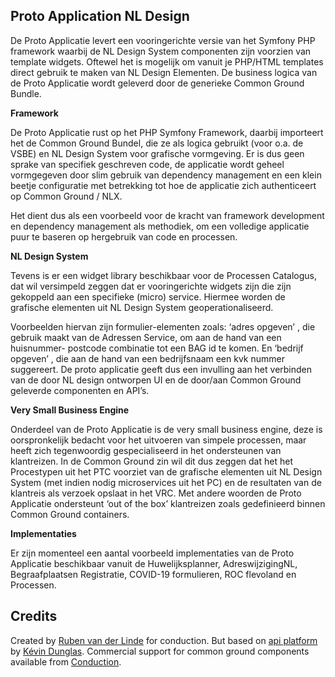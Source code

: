 Proto Application NL Design
-------

De Proto Applicatie levert een vooringerichte versie van het Symfony PHP framework waarbij de NL Design System componenten zijn voorzien van template widgets. Oftewel het is mogelijk om vanuit je PHP/HTML templates direct gebruik te maken van NL Design Elementen. De business logica van de Proto Applicatie wordt geleverd door de generieke Common Ground Bundle.  

**Framework**

De Proto Applicatie rust op het PHP Symfony Framework, daarbij importeert het de Common Ground Bundel, die ze als logica gebruikt (voor o.a. de VSBE) en NL Design System voor grafische vormgeving. Er is dus geen sprake van specifiek geschreven code, de applicatie wordt geheel vormgegeven door slim gebruik van dependency management en een klein beetje configuratie met betrekking tot hoe de applicatie zich authenticeert op Common Ground / NLX. 

Het dient dus als een voorbeeld voor de kracht van framework development en dependency management als methodiek, om een volledige applicatie puur te baseren op hergebruik van code en processen. 


**NL Design System**

Tevens is er een widget library beschikbaar voor de Processen Catalogus, dat wil versimpeld zeggen dat er vooringerichte widgets zijn die zijn gekoppeld aan een specifieke (micro) service. Hiermee worden de grafische elementen uit NL Design System geoperationaliseerd.

Voorbeelden hiervan zijn formulier-elementen zoals: ‘adres opgeven’ , die gebruik maakt van de Adressen Service, om aan de hand van een huisnummer- postcode combinatie tot een BAG id te komen. En ‘bedrijf opgeven’ , die aan de hand van een bedrijfsnaam een kvk nummer suggereert. De proto applicatie geeft dus een invulling aan het verbinden van de door NL design ontworpen UI en de door/aan Common Ground geleverde componenten en API’s. 

**Very Small Business Engine**

Onderdeel van de Proto Applicatie is de very small business engine, deze is oorspronkelijk bedacht voor het uitvoeren van simpele processen, maar heeft zich tegenwoordig gespecialiseerd in het ondersteunen van klantreizen. In de Common Ground zin wil dit dus zeggen dat het het Procestypen uit het PTC voorziet van de grafische elementen uit NL Design System (met indien nodig microservices uit het PC) en de resultaten van de klantreis als verzoek opslaat in het VRC. Met andere woorden de Proto Applicatie ondersteunt ‘out of the box’ klantreizen zoals gedefinieerd binnen Common Ground containers.

**Implementaties**

Er zijn momenteel een aantal voorbeeld implementaties van de Proto Applicatie beschikbaar vanuit de Huwelijksplanner, AdreswijzigingNL, Begraafplaatsen Registratie, COVID-19 formulieren, ROC flevoland en Processen.

Credits
-------

Created by [Ruben van der Linde](https://www.conduction.nl/team) for conduction. But based on [api platform](https://api-platform.com) by [Kévin Dunglas](https://dunglas.fr). Commercial support for common ground components available from [Conduction](https://www.conduction.nl).
